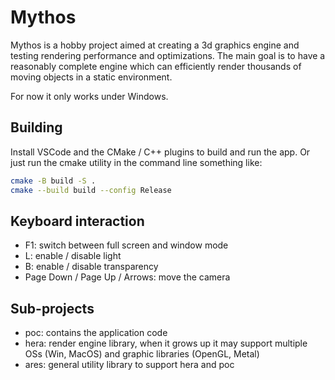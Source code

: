 # Mythos

Mythos is a hobby project aimed at creating a 3d graphics engine and testing rendering performance and optimizations.
The main goal is to have a reasonably complete engine which can efficiently render thousands of moving objects in a static environment.

For now it only works under Windows.

## Building

Install VSCode and the CMake / C++ plugins to build and run the app.
Or just run the cmake utility in the command line something like:
```sh
cmake -B build -S .
cmake --build build --config Release
```

## Keyboard interaction

- F1: switch between full screen and window mode
- L: enable / disable light
- B: enable / disable transparency
- Page Down / Page Up / Arrows: move the camera

## Sub-projects

- poc: contains the application code
- hera: render engine library, when it grows up it may support multiple OSs (Win, MacOS) and graphic libraries (OpenGL, Metal)
- ares: general utility library to support hera and poc

